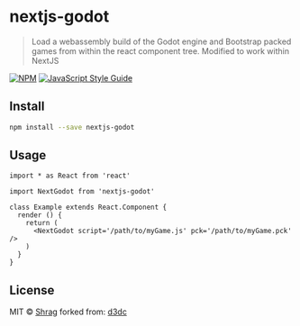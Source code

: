 # nextjs-godot

> Load a webassembly build of the Godot engine and Bootstrap packed games from within the react component tree.   Modified to work within NextJS

[![NPM](https://img.shields.io/npm/v/react-godot.svg)](https://www.npmjs.com/package/react-godot) [![JavaScript Style Guide](https://img.shields.io/badge/code_style-standard-brightgreen.svg)](https://standardjs.com)

## Install

```bash
npm install --save nextjs-godot
```

## Usage

```tsx
import * as React from 'react'

import NextGodot from 'nextjs-godot'

class Example extends React.Component {
  render () {
    return (
      <NextGodot script='/path/to/myGame.js' pck='/path/to/myGame.pck' />
    )
  }
}
```

## License

MIT © [Shrag](https://github.com/Shragenator)
forked from: [d3dc](https://github.com/d3dc)

